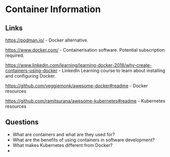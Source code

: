 # Container Information

## Links
https://podman.io/ - Docker alternative.

https://www.docker.com/ - Containerisation software. Potential subscription required.

https://www.linkedin.com/learning/learning-docker-2018/why-create-containers-using-docker - LinkedIn Learning course to learn about installing and configuring Docker.

https://github.com/veggiemonk/awesome-docker#readme - Docker resources

https://github.com/ramitsurana/awesome-kubernetes#readme - Kubernetes resources

## Questions

* What are containers and what are they used for? 
* What are the benefits of using containers in software development?
* What makes Kubernetes different from Docker?
* 
